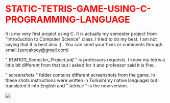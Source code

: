 <DOCTYPE html>

<h1 style="color:red;"> STATIC-TETRIS-GAME-USING-C-PROGRAMMING-LANGUAGE </h1>



It is my very first project using C. It is actually my semester project from "Introduction to Computer Science" class. I tried to do my best. I am not saying that it is best also :) . You can send your fixes or comments through email.(sercaksoy@gmail.com)


<p>" <i>BLM1011_Semester_Project.pdf</i> " is professors requests. I know my tetris a little bit different from  that but i asked for it and professor said it is fine.</p>
<p>" <i>screenshots</i> " folder contains different screenshots from the game. In these shots instructions were written in Turkish(my native language) but i translated it into English and " <i>tetris.c</i> " is the new version.</p> 

<a href="https://www.w3schools.com/html/exercise.asp?filename=exercise_html_links4"><img src="https://raw.githubusercontent.com/sercfornow/STATIC-TETRIS-GAME-USING-C-PROGRAMMING-LANGUAGE/master/screenshots/10.png"></a>

